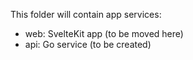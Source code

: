 This folder will contain app services:

- web: SvelteKit app (to be moved here)
- api: Go service (to be created)
